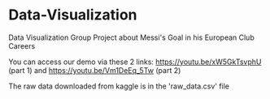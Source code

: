 # Data-Visualization
Data Visualization Group Project about Messi's Goal in his European Club Careers

You can access our demo via these 2 links: https://youtu.be/xW5GkTsvphU (part 1) and
https://youtu.be/Vm1DeEq_5Tw (part 2)

The raw data downloaded from kaggle is in the 'raw_data.csv' file
